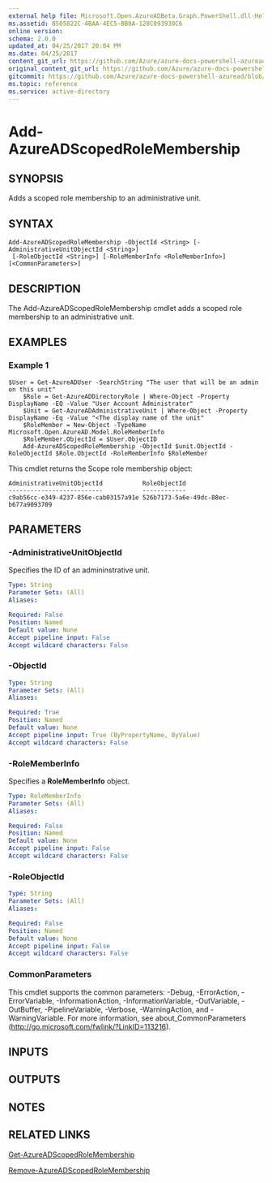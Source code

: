 ```yaml
---
external help file: Microsoft.Open.AzureADBeta.Graph.PowerShell.dll-Help.xml
ms.assetid: B505822C-4BAA-4EC5-BB0A-128C093930C6
online version:
schema: 2.0.0
updated_at: 04/25/2017 20:04 PM
ms.date: 04/25/2017
content_git_url: https://github.com/Azure/azure-docs-powershell-azuread/blob/VinceSmith-patch-8/Azure%20AD%20Cmdlets/AzureAD/v2preview/Add-AzureADScopedRoleMembership.md
original_content_git_url: https://github.com/Azure/azure-docs-powershell-azuread/blob/VinceSmith-patch-8/Azure%20AD%20Cmdlets/AzureAD/v2preview/Add-AzureADScopedRoleMembership.md
gitcommit: https://github.com/Azure/azure-docs-powershell-azuread/blob/c5cc449ee6e2b805fc85a9e05130b06b10899f67
ms.topic: reference
ms.service: active-directory
---
```


# Add-AzureADScopedRoleMembership

## SYNOPSIS
Adds a scoped role membership to an administrative unit.

## SYNTAX

```
Add-AzureADScopedRoleMembership -ObjectId <String> [-AdministrativeUnitObjectId <String>]
 [-RoleObjectId <String>] [-RoleMemberInfo <RoleMemberInfo>] [<CommonParameters>]
```

## DESCRIPTION
The Add-AzureADScopedRoleMembership cmdlet adds a scoped role membership to an administrative unit.

## EXAMPLES

### Example 1
```
$User = Get-AzureADUser -SearchString "The user that will be an admin on this unit"
	$Role = Get-AzureADDirectoryRole | Where-Object -Property DisplayName -EQ -Value "User Account Administrator"
	$Unit = Get-AzureADAdministrativeUnit | Where-Object -Property DisplayName -Eq -Value "<The display name of the unit"
	$RoleMember = New-Object -TypeName Microsoft.Open.AzureAD.Model.RoleMemberInfo
	$RoleMember.ObjectId = $User.ObjectID
	Add-AzureADScopedRoleMembership -ObjectId $unit.ObjectId -RoleObjectId $Role.ObjectId -RoleMemberInfo $RoleMember
```

This cmdlet returns the Scope role membership object:
 

	AdministrativeUnitObjectId           RoleObjectId
	--------------------------           ------------
	c9ab56cc-e349-4237-856e-cab03157a91e 526b7173-5a6e-49dc-88ec-b677a9093709

## PARAMETERS

### -AdministrativeUnitObjectId
Specifies the ID of an admininstrative unit.

```yaml
Type: String
Parameter Sets: (All)
Aliases: 

Required: False
Position: Named
Default value: None
Accept pipeline input: False
Accept wildcard characters: False
```

### -ObjectId
```yaml
Type: String
Parameter Sets: (All)
Aliases: 

Required: True
Position: Named
Default value: None
Accept pipeline input: True (ByPropertyName, ByValue)
Accept wildcard characters: False
```

### -RoleMemberInfo
Specifies a **RoleMemberInfo** object. 
```yaml
Type: RoleMemberInfo
Parameter Sets: (All)
Aliases: 

Required: False
Position: Named
Default value: None
Accept pipeline input: False
Accept wildcard characters: False
```

### -RoleObjectId
```yaml
Type: String
Parameter Sets: (All)
Aliases: 

Required: False
Position: Named
Default value: None
Accept pipeline input: False
Accept wildcard characters: False
```

### CommonParameters
This cmdlet supports the common parameters: -Debug, -ErrorAction, -ErrorVariable, -InformationAction, -InformationVariable, -OutVariable, -OutBuffer, -PipelineVariable, -Verbose, -WarningAction, and -WarningVariable. For more information, see about_CommonParameters (http://go.microsoft.com/fwlink/?LinkID=113216).

## INPUTS

## OUTPUTS

## NOTES

## RELATED LINKS

[Get-AzureADScopedRoleMembership](./Get-AzureADScopedRoleMembership.md)

[Remove-AzureADScopedRoleMembership](./Remove-AzureADScopedRoleMembership.md)

